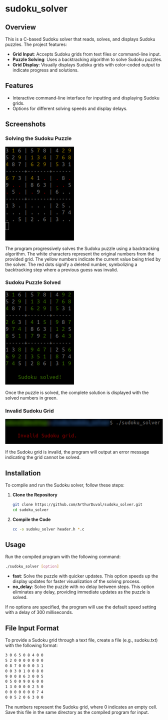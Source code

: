 # sudoku_solver

## Overview

This is a C-based Sudoku solver that reads, solves, and displays Sudoku puzzles. The project features:

- **Grid Input**: Accepts Sudoku grids from text files or command-line input.
- **Puzzle Solving**: Uses a backtracking algorithm to solve Sudoku puzzles.
- **Grid Display**: Visually displays Sudoku grids with color-coded output to indicate progress and solutions.

## Features

- Interactive command-line interface for inputting and displaying Sudoku grids.
- Options for different solving speeds and display delays.

## Screenshots


### Solving the Sudoku Puzzle

![Solving the Sudoku Puzzle](assets/screenshot1.png)

The program progressively solves the Sudoku puzzle using a backtracking algorithm. The white characters represent the original numbers from the provided grid. The yellow numbers indicate the current value being tried by the solver. The red dots signify a deleted number, symbolizing a backtracking step where a previous guess was invalid.

### Sudoku Puzzle Solved

![Sudoku Puzzle Solved](assets/screenshot2.png)

Once the puzzle is solved, the complete solution is displayed with the solved numbers in green.

### Invalid Sudoku Grid

![Invalid Sudoku Grid](assets/screenshot3.png)

If the Sudoku grid is invalid, the program will output an error message indicating the grid cannot be solved.

## Installation

To compile and run the Sudoku solver, follow these steps:

1. **Clone the Repository**

   ```sh
   git clone https://github.com/ArthurDuval/sudoku_solver.git
   cd sudoku_solver
   ```
   
2. **Compile the Code**

   ```sh
   cc -o sudoku_solver header.h *.c
   ```

## Usage

Run the compiled program with the following command:

   ```sh
   ./sudoku_solver [option]
   ```

- **fast**: Solve the puzzle with quicker updates. This option speeds up the display updates for faster visualization of the solving process.
- **no_delay**: Solve the puzzle with no delay between steps. This option eliminates any delay, providing immediate updates as the puzzle is solved.

If no options are specified, the program will use the default speed setting with a delay of 300 milliseconds.

## File Input Format

To provide a Sudoku grid through a text file, create a file (e.g., sudoku.txt) with the following format:

   ```sh
   3 0 6 5 0 8 4 0 0
   5 2 0 0 0 0 0 0 0
   0 8 7 0 0 0 0 3 1
   0 0 3 0 1 0 0 8 0
   9 0 0 8 6 3 0 0 5
   0 5 0 0 9 0 6 0 0
   1 3 0 0 0 0 2 5 0
   0 0 0 0 0 0 0 7 4
   0 0 5 2 0 6 3 0 0
   ```

The numbers represent the Sudoku grid, where 0 indicates an empty cell. Save this file in the same directory as the compiled program for input.
